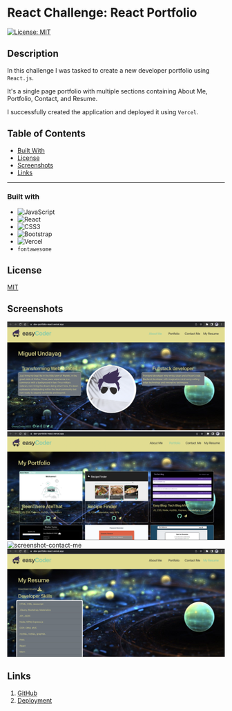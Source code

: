 # React Challenge: React Portfolio

[![License: MIT](https://img.shields.io/badge/License-MIT-blue.svg)](https://opensource.org/licenses/MIT)

## Description

In this challenge I was tasked to create a new developer portfolio using ```React.js```.

It's a single page portfolio with multiple sections containing About Me, Portfolio, Contact, and Resume. 

I successfully created the application and deployed it using ```Vercel```. 

## Table of Contents

* [Built With](#Built-With)
* [License](#License)
* [Screenshots](#Screenshots)
* [Links](#Links)
***

  
### Built with

- ![JavaScript](https://img.shields.io/badge/JavaScript-323330?style=for-the-badge&logo=javascript&logoColor=F7DF1E)
- ![React](https://img.shields.io/badge/react-%2320232a.svg?style=for-the-badge&logo=react&logoColor=%2361DAFB)
- ![CSS3](https://img.shields.io/badge/css3-%231572B6.svg?style=for-the-badge&logo=css3&logoColor=white)
- ![Bootstrap](https://img.shields.io/badge/bootstrap-%23563D7C.svg?style=for-the-badge&logo=bootstrap&logoColor=white)
- ![Vercel](https://img.shields.io/badge/vercel-%23000000.svg?style=for-the-badge&logo=vercel&logoColor=white)
- ```fontawesome```



## License
[MIT](https://opensource.org/licenses/MIT)

## Screenshots

![screenshot](/src/assets/images/desktop-screenshot.png)
![screenshot-portfolio](/src/assets/images/portfolio-screenshot.png)
![screenshot-contact-me](/src/assets/images/contact-screenshot.png)
![screenshot-resume](/src/assets/images/resume-screenshot.png)


## Links

1. [GitHub](https://github.com/mlcundayag/devPortfolio-react)
2. [Deployment](https://dev-portfolio-react.vercel.app/)


  
